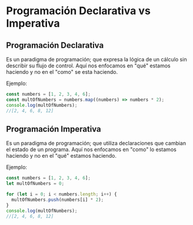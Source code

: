 # Programación Declarativa vs Imperativa

## Programación Declarativa

Es un paradigma de programación; que expresa la lógica de un cálculo sin describir su flujo de control.
Aquí nos enfocamos en "qué" estamos haciendo y no en el "como" se esta haciendo.

Ejemplo:

```js
const numbers = [1, 2, 3, 4, 6];
const multOfNumbers = numbers.map((numbers) => numbers * 2);
console.log(multOfNumbers);
//[2, 4, 6, 8, 12]
```

## Programación Imperativa

Es un paradigma de programación; que utiliza declaraciones que cambian el estado de un programa.
Aquí nos enfocamos en "como" lo estamos haciendo y no en el "qué" estamos haciendo.

Ejemplo:

```js
const numbers = [1, 2, 3, 4, 6];
let multOfNumbers = 0;

for (let i = 0; i < numbers.length; i++) {
  multOfNumbers.push(numbers[i] * 2);
}
console.log(multOfNumbers);
//[2, 4, 6, 8, 12]
```
